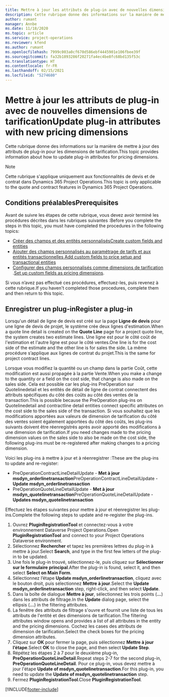 ```yaml
---
title: Mettre à jour les attributs de plug-in avec de nouvelles dimensions de tarification
description: Cette rubrique donne des informations sur la manière de mettre à jour des attributs de plug-in pour les dimensions de tarification.
author: rumant
manager: Annbe
ms.date: 11/18/2020
ms.topic: article
ms.service: project-operations
ms.reviewer: kfend
ms.author: rumant
ms.openlocfilehash: 7999c003a0cf670d586ebf4445901e106fbee39f
ms.sourcegitcommit: fa32b1893286f20271fa4ec4be8fc68bd135f53c
ms.translationtype: HT
ms.contentlocale: fr-FR
ms.lasthandoff: 02/15/2021
ms.locfileid: "5274680"
---
```

# <a name="update-plug-in-attributes-with-new-pricing-dimensions"></a><span data-ttu-id="a8d9c-103">Mettre à jour les attributs de plug-in avec de nouvelles dimensions de tarification</span><span class="sxs-lookup"><span data-stu-id="a8d9c-103">Update plug-in attributes with new pricing dimensions</span></span>

<span data-ttu-id="a8d9c-104">Cette rubrique donne des informations sur la manière de mettre à jour des attributs de plug-in pour les dimensions de tarification.</span><span class="sxs-lookup"><span data-stu-id="a8d9c-104">This topic provides information about how to update plug-in attributes for pricing dimensions.</span></span>

> [!NOTE]
> <span data-ttu-id="a8d9c-105">Cette rubrique s'applique uniquement aux fonctionnalités de devis et de contrat dans Dynamics 365 Project Operations.</span><span class="sxs-lookup"><span data-stu-id="a8d9c-105">This topic is only applicable to the quote and contract features in Dynamics 365 Project Operations.</span></span>

## <a name="prerequisites"></a><span data-ttu-id="a8d9c-106">Conditions préalables</span><span class="sxs-lookup"><span data-stu-id="a8d9c-106">Prerequisites</span></span>
<span data-ttu-id="a8d9c-107">Avant de suivre les étapes de cette rubrique, vous devez avoir terminé les procédures décrites dans les rubriques suivantes :</span><span class="sxs-lookup"><span data-stu-id="a8d9c-107">Before you complete the steps in this topic, you must have completed the procedures in the following topics:</span></span>

  - [<span data-ttu-id="a8d9c-108">Créer des champs et des entités personnalisés</span><span class="sxs-lookup"><span data-stu-id="a8d9c-108">Create custom fields and entities</span></span>](create-custom-fields-entities-pricing-dimensions.md) 
  - [<span data-ttu-id="a8d9c-109">Ajouter des champs personnalisés au paramétrage de tarifs et aux entités transactionnelles </span><span class="sxs-lookup"><span data-stu-id="a8d9c-109">Add custom fields to price setup and transactional entities</span></span>](add-custom-fields-price-setup-transactional-entities.md)
  - <span data-ttu-id="a8d9c-110">[Configurer des champs personnalisés comme dimensions de tarification ](set-up-custom-fields-pricing-dimensions.md).</span><span class="sxs-lookup"><span data-stu-id="a8d9c-110">[Set up custom fields as pricing dimensions](set-up-custom-fields-pricing-dimensions.md).</span></span> 
  
<span data-ttu-id="a8d9c-111">Si vous n’avez pas effectué ces procédures, effectuez-les, puis revenez à cette rubrique.</span><span class="sxs-lookup"><span data-stu-id="a8d9c-111">If you haven't completed those procedures, complete them and then return to this topic.</span></span>

## <a name="register-a-plug-in"></a><span data-ttu-id="a8d9c-112">Enregistrer un plug-in</span><span class="sxs-lookup"><span data-stu-id="a8d9c-112">Register a plug-in</span></span>
<span data-ttu-id="a8d9c-113">Lorsqu'un détail de ligne de devis est créé sur la page **Ligne de devis** pour une ligne de devis de projet, le système crée deux lignes d'estimation.</span><span class="sxs-lookup"><span data-stu-id="a8d9c-113">When a quote line detail is created on the **Quote Line** page for a project quote line, the system creates two estimate lines.</span></span> <span data-ttu-id="a8d9c-114">Une ligne est pour le côté coût de l'estimation et l'autre ligne est pour le côté ventes.</span><span class="sxs-lookup"><span data-stu-id="a8d9c-114">One line is for the cost side of the estimate and the other line is for sales the side.</span></span> <span data-ttu-id="a8d9c-115">La même procédure s’applique aux lignes de contrat du projet.</span><span class="sxs-lookup"><span data-stu-id="a8d9c-115">This is the same  for project contract lines.</span></span>

<span data-ttu-id="a8d9c-116">Lorsque vous modifiez la quantité ou un champ dans la partie Coût, cette modification est aussi propagée à la partie Vente.</span><span class="sxs-lookup"><span data-stu-id="a8d9c-116">When you make a change to the quantity or a field on the cost side, that change is also made on the sales side.</span></span> <span data-ttu-id="a8d9c-117">Cela est possible car les plug-ins PreOperation sur Quotelinedetail et les entités de détail de ligne de contrat connectent des attributs spécifiques du côté des coûts au côté des ventes de la transaction.</span><span class="sxs-lookup"><span data-stu-id="a8d9c-117">This is possible because the PreOperation plug-ins on Quotelinedetail and contractline detail entities connect specific attributes on the cost side to the sales side of the transaction.</span></span> <span data-ttu-id="a8d9c-118">Si vous souhaitez que les modifications apportées aux valeurs de dimension de tarification du côté des ventes soient également apportées du côté des coûts, les plug-ins suivants doivent être réenregistrés après avoir apporté des modifications à une dimension de tarification.</span><span class="sxs-lookup"><span data-stu-id="a8d9c-118">If you need changes made to the pricing dimension values on the sales side to also be made on the cost side, the following plug-ins must be re-registered after making changes to a pricing dimension.</span></span>

<span data-ttu-id="a8d9c-119">Voici les plug-ins à mettre à jour et à réenregistrer :</span><span class="sxs-lookup"><span data-stu-id="a8d9c-119">These are the plug-ins to update and re-register:</span></span>

- <span data-ttu-id="a8d9c-120">PreOperationContractLineDetailUpdate - **Met à jour msdyn_orderlinetransaction**</span><span class="sxs-lookup"><span data-stu-id="a8d9c-120">PreOperationContractLineDetailUpdate - **Update msdyn_orderlinetransaction**</span></span>
- <span data-ttu-id="a8d9c-121">PreOperationQuoteLineDetailUpdate - **Met à jour msdyn_quotelinetransaction**</span><span class="sxs-lookup"><span data-stu-id="a8d9c-121">PreOperationQuoteLineDetailUpdate - **Updates msdyn_quotelinetransaction**</span></span>

<span data-ttu-id="a8d9c-122">Effectuez les étapes suivantes pour mettre à jour et réenregistrer les plug-ins.</span><span class="sxs-lookup"><span data-stu-id="a8d9c-122">Complete the following steps to update and re-register the plug-ins.</span></span>

1. <span data-ttu-id="a8d9c-123">Ouvrez **PluginRegistrationTool** et connectez-vous à votre environnement Dataverse Project Operations.</span><span class="sxs-lookup"><span data-stu-id="a8d9c-123">Open **PluginRegistrationTool** and connect to your Project Operations Dataverse environment.</span></span>
2. <span data-ttu-id="a8d9c-124">Sélectionnez **Rechercher** et tapez les premières lettres du plug-in à mettre à jour.</span><span class="sxs-lookup"><span data-stu-id="a8d9c-124">Select **Search**, and type in the first few letters of the plug-in to be updated.</span></span>
3. <span data-ttu-id="a8d9c-125">Une fois le plug-in trouvé, sélectionnez-le, puis cliquez sur **Sélectionner sur le formulaire principal**.</span><span class="sxs-lookup"><span data-stu-id="a8d9c-125">After the plug-in is found, select it, and then select **Select on Main Form**.</span></span>
4. <span data-ttu-id="a8d9c-126">Sélectionnez l’étape **Update msdyn_orderlinetransaction**, cliquez avec le bouton droit, puis sélectionnez **Mettre à jour**.</span><span class="sxs-lookup"><span data-stu-id="a8d9c-126">Select the **Update msdyn_orderlinetransaction** step, right-click, and then select **Update**.</span></span>
5. <span data-ttu-id="a8d9c-127">Dans la boîte de dialogue **Mettre à jour**, sélectionnez les trois points (**...**) dans les attributs de filtrage.</span><span class="sxs-lookup"><span data-stu-id="a8d9c-127">In the **Update** dialog page, select the ellipsis (**...**) in the filtering attributes.</span></span>
6. <span data-ttu-id="a8d9c-128">La fenêtre des attributs de filtrage s'ouvre et fournit une liste de tous les attributs de l'entité et des dimensions de tarification.</span><span class="sxs-lookup"><span data-stu-id="a8d9c-128">The filtering attributes window opens and provides a list of all attributes in the entity and the pricing dimensions.</span></span> <span data-ttu-id="a8d9c-129">Cochez les cases des attributs de dimension de tarification.</span><span class="sxs-lookup"><span data-stu-id="a8d9c-129">Select the check boxes for the pricing dimension attributes.</span></span>
7. <span data-ttu-id="a8d9c-130">Cliquez sur **OK** pour fermer la page, puis sélectionnez **Mettre à jour l’étape**.</span><span class="sxs-lookup"><span data-stu-id="a8d9c-130">Select **OK** to close the page, and then select **Update Step**.</span></span>
8. <span data-ttu-id="a8d9c-131">Répétez les étapes 2 à 7 pour le deuxième plug-in, **PreOperationQuoteLineDetail**.</span><span class="sxs-lookup"><span data-stu-id="a8d9c-131">Repeat steps 2-7 for the second plug-in, **PreOperationQuoteLineDetail**.</span></span> <span data-ttu-id="a8d9c-132">Pour ce plug-in, vous devez mettre à jour l'étape **Update of msdyn_quotelinetransaction**.</span><span class="sxs-lookup"><span data-stu-id="a8d9c-132">For this plug-in, you need to update the **Update of msdyn_quotelinetransaction** step.</span></span>
9. <span data-ttu-id="a8d9c-133">Fermez **PluginRegistrationTool**.</span><span class="sxs-lookup"><span data-stu-id="a8d9c-133">Close **PluginRegistrationTool**.</span></span>


[!INCLUDE[footer-include](../includes/footer-banner.md)]